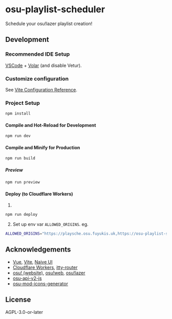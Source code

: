 # osu-playlist-scheduler

Schedule your osu!lazer playlist creation!

## Development

### Recommended IDE Setup

[VSCode](https://code.visualstudio.com/) + [Volar](https://marketplace.visualstudio.com/items?itemName=Vue.volar) (and disable Vetur).

### Customize configuration

See [Vite Configuration Reference](https://vite.dev/config/).

### Project Setup

```sh
npm install
```

#### Compile and Hot-Reload for Development

```sh
npm run dev
```

#### Compile and Minify for Production

```sh
npm run build
```

##### Preview

```sh
npm run preview
```

#### Deploy (to Cloudflare Workers)

1.
```sh
npm run deploy
```
2. Set up env var `ALLOWED_ORIGINS`. eg.
```sh
ALLOWED_ORIGINS="https://playsche.osu.fuyukis.uk,https://osu-playlist-scheduler.fuyukismkw.workers.dev"
```

## Acknowledgements

- [Vue](https://vuejs.org), [Vite](https://vite.dev), [Naive UI](https://naiveui.com)
- [Cloudflare Workers](https://developers.cloudflare.com/workers/), [itty-router](https://itty.dev/itty-router)
- [osu! (website)](https://osu.ppy.sh), [osu!web](https://github.com/ppy/osu-web), [osu!lazer](https://github.com/ppy/osu)
- [osu-api-v2-js](https://github.com/TTTaevas/osu-api-v2-js)
- [osu-mod-icons-generator](https://github.com/fuyukiSmkw/osu-mod-icons-generator)

## License

AGPL-3.0-or-later
